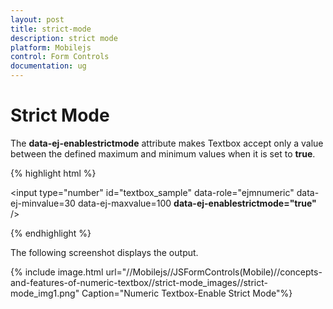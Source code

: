```yaml
---
layout: post
title: strict-mode
description: strict mode
platform: Mobilejs
control: Form Controls
documentation: ug
---
```


# Strict Mode

The **data-ej-enablestrictmode** attribute makes Textbox accept only a value between the defined maximum and minimum values when it is set to **true**.

{% highlight html %}

<input type="number" id="textbox_sample" data-role="ejmnumeric" data-ej-minvalue=30 data-ej-maxvalue=100 **data-ej-enablestrictmode="true"** />


{% endhighlight %}



The following screenshot displays the output.

{% include image.html url="//Mobilejs//JSFormControls(Mobile)//concepts-and-features-of-numeric-textbox//strict-mode_images//strict-mode_img1.png" Caption="Numeric Textbox-Enable Strict Mode"%}

